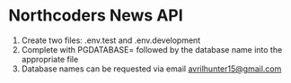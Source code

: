# Northcoders News API

1. Create two files: .env.test and .env.development
2. Complete with PGDATABASE= followed by the database name into the appropriate file
3. Database names can be requested via email avrilhunter15@gmail.com




